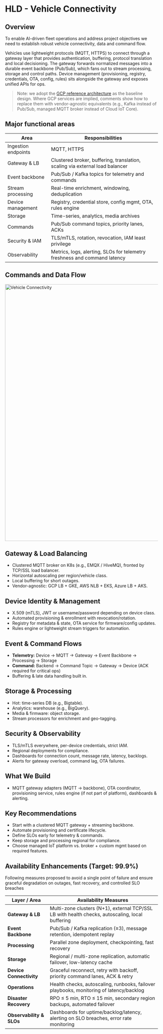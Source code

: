 # HLD - Vehicle Connectivity

## Overview 
To enable AI-driven fleet operations and address project objectives we need to establish robust vehicle connectivity, data and command flow.

Vehicles use lightweight protocols (MQTT, HTTPS) to connect through a gateway layer that provides authentication, buffering, protocol translation and local decisioning. The gateway forwards normalized messages into a durable event backbone (Pub/Sub), which fans out to stream processing, storage and control paths. Device management (provisioning, registry, credentials, OTA, config, rules) sits alongside the gateway and exposes unified APIs for ops.

> Note: we adopt the [GCP reference architecture](https://cloud.google.com/architecture/connected-devices/iot-platform-product-architecture) as the baseline design. Where GCP services are implied, comments show how to replace them with vendor-agnostic equivalents (e.g., Kafka instead of Pub/Sub, managed MQTT broker instead of Cloud IoT Core).

## Major functional areas
| Area                  | Responsibilities                                                                                      |
|-------------------------|-----------------------------------------------------------------------------------------------------|
| Ingestion endpoints     | MQTT, HTTPS                                                                     |
| Gateway & LB            | Clustered broker, buffering, translation, scaling via external load balancer                         |
| Event backbone          | Pub/Sub / Kafka topics for telemetry and commands                                                   |
| Stream processing       | Real-time enrichment, windowing, deduplication                                                       |
| Device management       | Registry, credential store, config mgmt, OTA, rules engine                                          |
| Storage                 | Time-series, analytics, media archives                                                               |
| Commands                | Pub/Sub command topics, priority lanes, ACKs                                                         |
| Security & IAM          | TLS/mTLS, rotation, revocation, IAM least privilege                                                 |
| Observability           | Metrics, logs, alerting, SLOs for telemetry freshness and command latency                            |

## Commands and Data Flow
<img width="2313" height="846" alt="Vehicle Connectivity" src="https://github.com/user-attachments/assets/9d4f4841-6d7f-487d-b412-b6f7b06b1628" />


## Gateway & Load Balancing
- Clustered MQTT broker on K8s (e.g., EMQX / HiveMQ), fronted by TCP/SSL load balancer.  
- Horizontal autoscaling per region/vehicle class.  
- Local buffering for short outages.  
- Vendor-agnostic: GCP LB + GKE, AWS NLB + EKS, Azure LB + AKS.

## Device Identity & Management
- X.509 (mTLS), JWT or username/password depending on device class.  
- Automated provisioning & enrollment with revocation/rotation.  
- Registry for metadata & state, OTA service for firmware/config updates.  
- Rules engine or lightweight stream triggers for automation.

## Event & Command Flows
- **Telemetry:** Device → MQTT → Gateway → Event Backbone → Processing → Storage  
- **Command:** Backend → Command Topic → Gateway → Device (ACK required for critical ops)  
- Buffering & late data handling built in.

## Storage & Processing
- Hot: time-series DB (e.g., Bigtable).  
- Analytics: warehouse (e.g., BigQuery).  
- Media & firmware: object storage.  
- Stream processors for enrichment and geo-tagging.

## Security & Observability
- TLS/mTLS everywhere, per-device credentials, strict IAM.  
- Regional deployments for compliance.  
- Dashboards for connection count, message rate, latency, backlogs.  
- Alerts for gateway overload, command lag, OTA failures.

## What We Build
- MQTT gateway adapters (MQTT → backbone), OTA coordinator, provisioning service, rules engine (if not part of platform), dashboards & alerting.

## Key Recommendations
- Start with a clustered MQTT gateway + streaming backbone.  
- Automate provisioning and certificate lifecycle.  
- Define SLOs early for telemetry & commands.  
- Keep storage and processing regional for compliance.  
- Choose managed IoT platform vs. broker + custom mgmt based on required features.

## Availability Enhancements (Target: 99.9%)
Following measures proposed to avoid a single point of failure and ensure graceful degradation on outages, fast recovery, and controlled SLO breaches

| Layer / Area               | Availability Measures                                                                                      |
|----------------------------|------------------------------------------------------------------------------------------------------------|
| **Gateway & LB**           | Multi-zone clusters (N+1), external TCP/SSL LB with health checks, autoscaling, local buffering             |
| **Event Backbone**         | Pub/Sub / Kafka replication (≥3), message retention, idempotent replay                                      |
| **Processing**             | Parallel zone deployment, checkpointing, fast recovery                                                      |
| **Storage**                | Regional / multi-zone replication, automatic failover, low-latency cache                                   |
| **Device Connectivity**    | Graceful reconnect, retry with backoff, priority command lanes, ACK & retry                                 |
| **Operations**             | Health checks, autoscaling, runbooks, failover playbooks, monitoring of latency/backlog                     |
| **Disaster Recovery**      | RPO ≤ 5 min, RTO ≤ 15 min, secondary region backups, automated failover                                    |
| **Observability & SLOs**   | Dashboards for uptime/backlog/latency, alerting on SLO breaches, error rate monitoring                      |
